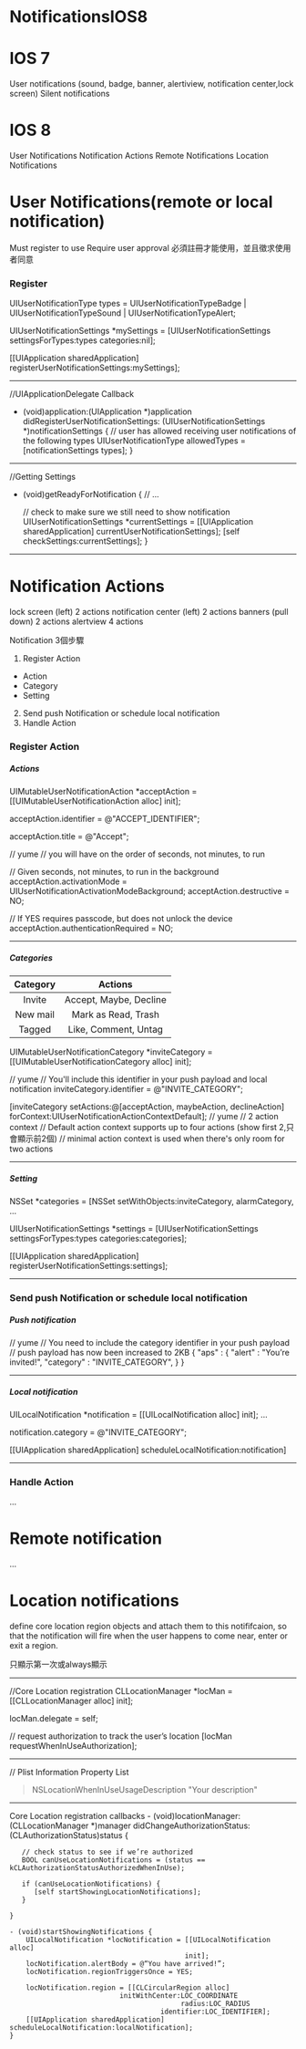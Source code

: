 NotificationsIOS8
=================

# IOS  7
User notifications (sound, badge, banner, alertiview, notification center,lock screen)
Silent notifications

# IOS 8
User Notifications
Notification Actions
Remote Notifications
Location Notifications

# User Notifications(remote or local notification)

Must register to use 
Require user approval
必須註冊才能使用，並且徵求使用者同意

### Register

UIUserNotificationType types = UIUserNotificationTypeBadge |
  UIUserNotificationTypeSound | UIUserNotificationTypeAlert;

UIUserNotificationSettings *mySettings = [UIUserNotificationSettings
  settingsForTypes:types categories:nil];

[[UIApplication sharedApplication]
  registerUserNotificationSettings:mySettings];

---

//UIApplicationDelegate Callback
 - (void)application:(UIApplication *)application
    didRegisterUserNotificationSettings:
    (UIUserNotificationSettings *)notificationSettings {
    // user has allowed receiving user notifications of the following types
    UIUserNotificationType allowedTypes = [notificationSettings types];
}

---

//Getting Settings
- (void)getReadyForNotification {
   // ...

   // check to make sure we still need to show notification
   UIUserNotificationSettings *currentSettings = [[UIApplication
       sharedApplication] currentUserNotificationSettings];
   [self checkSettings:currentSettings];
}

---

# Notification Actions

lock screen (left) 2 actions
notification center (left) 2 actions
banners (pull down) 2 actions
alertview 4 actions

Notification 3個步驟

1. Register Action 
 * Action
 * Category
 * Setting
2. Send push Notification or schedule local notification
3. Handle Action

### Register Action

##### Actions

UIMutableUserNotificationAction *acceptAction =
[[UIMutableUserNotificationAction alloc] init];

acceptAction.identifier = @"ACCEPT_IDENTIFIER";

acceptAction.title = @"Accept";

// yume
// you will have on the order of seconds, not minutes, to run

// Given seconds, not minutes, to run in the background 
acceptAction.activationMode = UIUserNotificationActivationModeBackground; 
acceptAction.destructive = NO;

// If YES requires passcode, but does not unlock the device acceptAction.authenticationRequired = NO;

---

##### Categories

|Category |Actions               |
|:-------:|:--------------------:|
|Invite   |Accept, Maybe, Decline|
|New mail |Mark as Read, Trash   |
|Tagged   |Like, Comment, Untag  |

UIMutableUserNotificationCategory *inviteCategory =
[[UIMutableUserNotificationCategory alloc] init];

// yume
// You'll include this identifier in your push payload and local notification
inviteCategory.identifier = @"INVITE_CATEGORY";

[inviteCategory setActions:@[acceptAction, maybeAction, declineAction]
    forContext:UIUserNotificationActionContextDefault];
// yume
// 2 action context
// Default action context supports up to four actions (show first 2,只會顯示前2個)
// minimal action context is used when there's only room for two actions

---

##### Setting

NSSet *categories = [NSSet setWithObjects:inviteCategory, alarmCategory, ...

UIUserNotificationSettings *settings =
   [UIUserNotificationSettings settingsForTypes:types categories:categories];

[[UIApplication sharedApplication]
registerUserNotificationSettings:settings];
  
---

### Send push Notification or schedule local notification

##### Push notification

// yume
// You need to include the category identifier in your push payload
// push payload has now been increased to 2KB
{
   "aps" : {
      "alert" : "You’re invited!",
      "category" : "INVITE_CATEGORY",
   } 
}

---

##### Local notification

UILocalNotification *notification = [[UILocalNotification alloc] init]; ...

notification.category = @"INVITE_CATEGORY";

[[UIApplication sharedApplication] scheduleLocalNotification:notification]

---

### Handle Action

...

# Remote notification

...

# Location notifications

define core location region objects and attach them to this notififcaion, so that the notification will fire when the user happens to come near, enter or exit a region.

只顯示第一次或always顯示

---

//Core Location registration
CLLocationManager *locMan = [[CLLocationManager alloc] init];

locMan.delegate = self;

// request authorization to track the user’s location
[locMan requestWhenInUseAuthorization];

---

// Plist
Information Property List
 > NSLocationWhenInUseUsageDescription "Your description"

---

Core Location registration callbacks
    - (void)locationManager:(CLLocationManager *)manager
        didChangeAuthorizationStatus:(CLAuthorizationStatus)status {
    
       // check status to see if we’re authorized
       BOOL canUseLocationNotifications = (status == kCLAuthorizationStatusAuthorizedWhenInUse);
    
       if (canUseLocationNotifications) {
          [self startShowingLocationNotifications];
       }
    
    }
    
    - (void)startShowingNotifications {
        UILocalNotification *locNotification = [[UILocalNotification alloc]
                                               init];
        locNotification.alertBody = @“You have arrived!”;
        locNotification.regionTriggersOnce = YES;
    
        locNotification.region = [[CLCircularRegion alloc]
                               initWithCenter:LOC_COORDINATE
    										  radius:LOC_RADIUS
    									 identifier:LOC_IDENTIFIER];
        [[UIApplication sharedApplication] scheduleLocalNotification:localNotification];
    }

